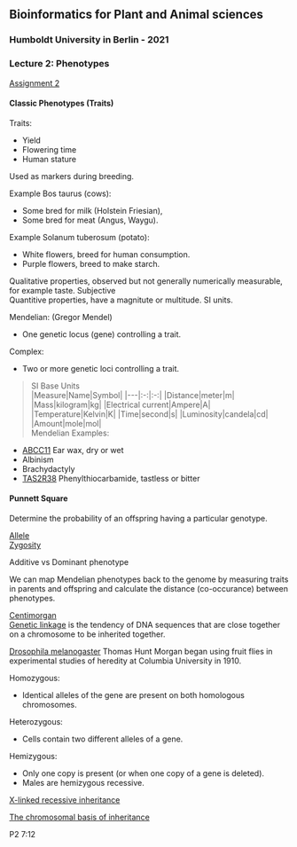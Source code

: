 ## Bioinformatics for Plant and Animal sciences
### Humboldt University in Berlin - 2021
### Lecture 2: Phenotypes

[Assignment 2](02_Phenotypes.md)  

#### Classic Phenotypes (Traits)

Traits:
- Yield
- Flowering time
- Human stature

Used as markers during breeding.  

Example Bos taurus (cows):
- Some bred for milk (Holstein Friesian),
- Some bred for meat (Angus, Waygu).  

Example Solanum tuberosum (potato):
- White flowers, breed for human consumption.
- Purple flowers, breed to make starch.

Qualitative properties, observed but not generally numerically measurable, for example taste. Subjective  
Quantitive properties, have a magnitute or multitude. SI units.  

Mendelian: (Gregor Mendel)  
- One genetic locus (gene) controlling a trait.

Complex:  
- Two or more genetic loci controlling a trait.

> SI Base Units  
> |Measure|Name|Symbol|
> |---|:-:|:-:|
> |Distance|meter|m|
> |Mass|kilogram|kg|
> |Electrical current|Ampere|A|
> |Temperature|Kelvin|K|
> |Time|second|s|
> |Luminosity|candela|cd|
> |Amount|mole|mol|
$~$  
Mendelian Examples:
- [ABCC11](https://en.wikipedia.org/wiki/ABCC11) Ear wax, dry or wet
- Albinism
- Brachydactyly
- [TAS2R38](https://en.wikipedia.org/wiki/TAS2R38)  Phenylthiocarbamide, tastless or bitter


#### Punnett Square

Determine the probability of an offspring having a particular genotype.  

[Allele](https://en.wikipedia.org/wiki/Allele)  
[Zygosity](https://en.wikipedia.org/wiki/Zygosity)  

Additive vs Dominant phenotype  

We can map Mendelian phenotypes back to the genome by measuring traits in parents and offspring and calculate the distance (co-occurance) between phenotypes.

[Centimorgan](https://en.wikipedia.org/wiki/Centimorgan)  
[Genetic linkage](https://en.wikipedia.org/wiki/Genetic_linkage) is the tendency of DNA sequences that are close together on a chromosome to be inherited together.  

[Drosophila melanogaster](https://en.wikipedia.org/wiki/Drosophila_melanogaster) Thomas Hunt Morgan began using fruit flies in experimental studies of heredity at Columbia University in 1910.  

Homozygous:  
- Identical alleles of the gene are present on both homologous chromosomes.  

Heterozygous:  
- Cells contain two different alleles of a gene.

Hemizygous:  
- Only one copy is present (or when one copy of a gene is deleted).
- Males are hemizygous recessive.

[X-linked recessive inheritance](https://en.wikipedia.org/wiki/X-linked_recessive_inheritance)  

[The chromosomal basis of inheritance](https://www.khanacademy.org/science/ap-biology/heredity/chromosomal-inheritance-ap/a/discovery-of-the-chromosomal-basis-of-inheritance)  


P2 7:12











